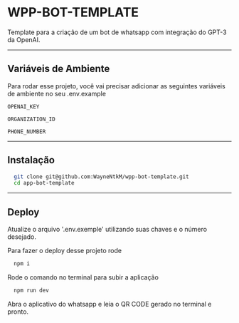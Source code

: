 
# WPP-BOT-TEMPLATE

Template para a criação de um bot de whatsapp com integração do GPT-3 da OpenAI.

---


## Variáveis de Ambiente

Para rodar esse projeto, você vai precisar adicionar as seguintes variáveis de ambiente no seu .env.example

`OPENAI_KEY`

`ORGANIZATION_ID`

`PHONE_NUMBER`

---

## Instalação

```bash
  git clone git@github.com:WayneNtkM/wpp-bot-template.git
  cd app-bot-template
```

---

## Deploy

Atualize o arquivo '.env.exemple' utilizando suas chaves e o número desejado.

Para fazer o deploy desse projeto rode

```bash
  npm i
```

Rode o comando no terminal para subir a aplicação

```bash
  npm run dev
```

Abra o aplicativo do whatsapp e leia o QR CODE gerado no terminal e pronto.
